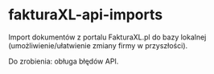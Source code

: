 # fakturaXL-api-imports


Import dokumentów z portalu FakturaXL.pl do bazy lokalnej (umożliwienie/ułatwienie zmiany firmy w przyszłości).

Do zrobienia: obługa błędów API.
